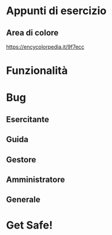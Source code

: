 # Appunti di esercizio

## Area di colore
https://encycolorpedia.it/9f7ecc

# Funzionalità

# Bug
## Esercitante

## Guida

## Gestore

## Amministratore

## Generale

# Get Safe!
